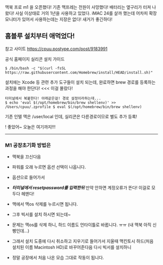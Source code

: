 맥북 프로 m1 을 오픈했다!
기존 맥프레는 전원이 사망했다! 배터리는 옆구리가 터져 나왔다! 사실 이상태로 거의 1년을 사용하고 있었다.
iMAC 24를 살까 했는데 어차피 확장모니터가 있어서 사용하는데는 지장은 없다! 새거가 좋긴하다!

## 홈블루 설치부터 애먹었다!
참고 사이트 https://cpuu.postype.com/post/9183991

공식 홈페이지 실리콘 설치 가이드

`$ /bin/bash -c "$(curl -fsSL https://raw.githubusercontent.com/Homebrew/install/HEAD/install.sh)"`

설치에는 Xcode 등 관련 추가 도구들이 설치 되는데, 완료하면 brew 경로를 등록하는 과정을 해야 한단다! <<< 이걸 몰랐다!
```
터미널에서 복붙한다! 아래같은걸! 경로 설정이라하는데... 
$ echo 'eval $(/opt/homebrew/bin/brew shellenv)' >> /Users/cpuu/.zprofile $ eval $(/opt/homebrew/bin/brew shellenv)
```
기존 인텔 맥은 /user/local 인데, 실리콘은 다른경로이므로 별도 추가 등록!

! 좋았어~ 오늘은 여기까지!!!
___


### M1 공장초기화 방법은 

- 맥북을 끄신다음

- 파워를 오래 누르면 옵션 선택이 나옵니다. 

- 옵션으로 들어가서

- *****터미널에서 resetpassword를 입력한뒤***** 만약 안하면 계정오류가 뜬다! 이걸로 모두다 헤맨다!

- 맥에서 맥os 삭제를 누르시면 됩니다.

- 그후 빅서를 설치 하시면 되는데~

- 문제는 맥os를 삭제 하니, 하드 이름도 언타이틀로 바뀝니다. ㅠㅠ (내 맥북 아직 신삥인데...)

- 그래서 설치 도중에 다시 취소하고 지우기로 들어가서 지울때 맥킨토시 하드(처음 설치된 이름 Macintosh HD)로 바꾸어준다음 다시 빅서를 설치하니

- 정말 공장에서 처음 나온 모습 그대로 작동이 됩니다.
